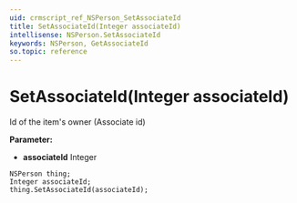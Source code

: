 ```yaml
---
uid: crmscript_ref_NSPerson_SetAssociateId
title: SetAssociateId(Integer associateId)
intellisense: NSPerson.SetAssociateId
keywords: NSPerson, GetAssociateId
so.topic: reference
---
```


# SetAssociateId(Integer associateId)

Id of the item's owner (Associate id)

**Parameter:** 
* **associateId** Integer

```crmscript
NSPerson thing;
Integer associateId;
thing.SetAssociateId(associateId);
```

